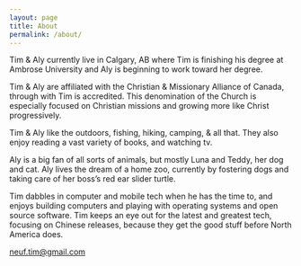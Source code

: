 ```yaml
---
layout: page
title: About
permalink: /about/
---
```


Tim & Aly currently live in Calgary, AB where Tim is finishing his degree at Ambrose University and Aly is beginning to work toward her degree.

Tim & Aly are affiliated with the Christian & Missionary Alliance of Canada, through with Tim is accredited. This denomination of the Church is especially focused on Christian missions and growing more like Christ progressively.

Tim & Aly like the outdoors, fishing, hiking, camping, & all that. They also enjoy reading a vast variety of books, and watching tv.

Aly is a big fan of all sorts of animals, but mostly Luna and Teddy, her dog and cat. Aly lives the dream of a home zoo, currently by fostering dogs and taking care of her boss’s red ear slider turtle.

Tim dabbles in computer and mobile tech when he has the time to, and enjoys building computers and playing with operating systems and open source software. Tim keeps an eye out for the latest and greatest tech, focusing on Chinese releases, because they get the good stuff before North America does.

[neuf.tim@gmail.com](mailto:neuf.tim@gmail.com)
